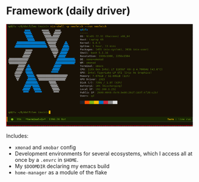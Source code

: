 # Framework (daily driver)

![qd@fw neofetch](neofetch.png "qd@fw neofetch")

Includes:

- `xmonad` and `xmobar` config
- Development environments for several ecosystems, which I access all at once by a `.envrc` in `$HOME`.
- My `$DOOMDIR` declaring my emacs build
- `home-manager` as a module of the flake
